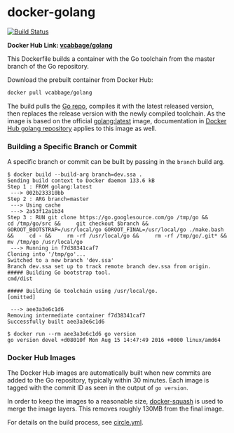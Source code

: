 # **docker-golang**

[![Build Status](https://circleci.com/gh/vcabbage/docker-golang.svg?style=shield)](https://circleci.com/gh/vcabbage/docker-golang)

**Docker Hub Link: [vcabbage/golang](https://hub.docker.com/r/vcabbage/golang/)**

This Dockerfile builds a container with the Go toolchain from the master branch of the Go repository.

Download the prebuilt container from Docker Hub:

``` bash
docker pull vcabbage/golang
```

The build pulls the [Go repo](https://go.googlesource.com/go), compiles it with the latest released version, then replaces the release version with the newly compiled toolchain.
As the image is based on the official [golang:latest](https://hub.docker.com/_/golang/) image, documentation in [Docker Hub golang repository](https://hub.docker.com/_/golang/) applies to this image as well.

### Building a Specific Branch or Commit

A specific branch or commit can be built by passing in the `branch` build arg.

```
$ docker build --build-arg branch=dev.ssa .
Sending build context to Docker daemon 133.6 kB
Step 1 : FROM golang:latest
 ---> 002b233310bb
Step 2 : ARG branch=master
 ---> Using cache
 ---> 2a53f12a1b34
Step 3 : RUN git clone https://go.googlesource.com/go /tmp/go &&     cd /tmp/go/src &&     git checkout $branch &&     GOROOT_BOOTSTRAP=/usr/local/go GOROOT_FINAL=/usr/local/go ./make.bash &&     cd - &&     rm -rf /usr/local/go &&     rm -rf /tmp/go/.git* &&     mv /tmp/go /usr/local/go
 ---> Running in f7d38341caf7
Cloning into '/tmp/go'...
Switched to a new branch 'dev.ssa'
Branch dev.ssa set up to track remote branch dev.ssa from origin.
##### Building Go bootstrap tool.
cmd/dist

##### Building Go toolchain using /usr/local/go.
[omitted]

 ---> aee3a3e6c1d6
Removing intermediate container f7d38341caf7
Successfully built aee3a3e6c1d6
```

```
$ docker run --rm aee3a3e6c1d6 go version
go version devel +d08010f Mon Aug 15 14:47:49 2016 +0000 linux/amd64
```

### Docker Hub Images

The Docker Hub images are automatically built when new commits are added to the Go repository, typically within 30 minutes.
Each image is tagged with the commit ID as seen in the output of `go version`.

In order to keep the images to a reasonable size, [docker-squash](https://github.com/goldmann/docker-squash) is used to merge the image layers. This removes roughly 130MB from the final image.

For details on the build process, see [circle.yml](https://github.com/vcabbage/docker-golang/blob/master/circle.yml).
